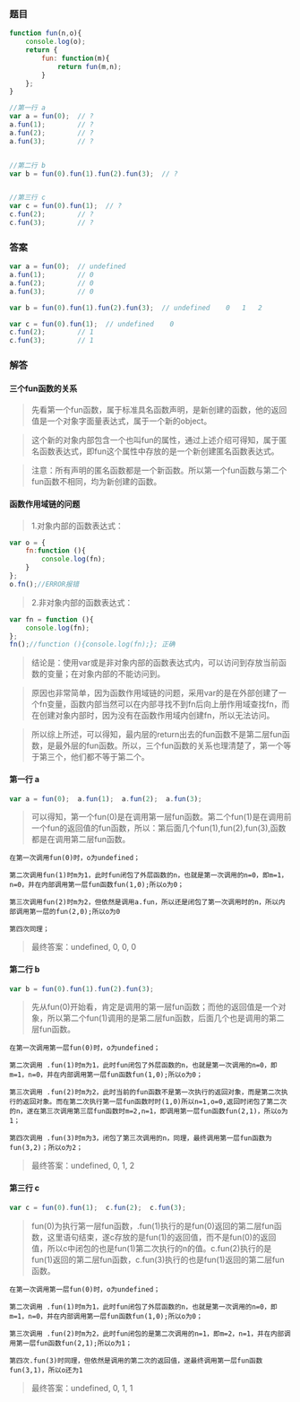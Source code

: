 ### 题目
```js
function fun(n,o){
    console.log(o);
    return {
        fun: function(m){
            return fun(m,n);
        }
    };
}

//第一行 a
var a = fun(0);  // ?
a.fun(1);        // ?        
a.fun(2);        // ?
a.fun(3);        // ?


//第二行 b
var b = fun(0).fun(1).fun(2).fun(3);  // ?


//第三行 c
var c = fun(0).fun(1);  // ?
c.fun(2);        // ?
c.fun(3);        // ?
```




### 答案
```js
var a = fun(0);  // undefined
a.fun(1);        // 0       
a.fun(2);        // 0
a.fun(3);        // 0

var b = fun(0).fun(1).fun(2).fun(3);  // undefined    0   1   2

var c = fun(0).fun(1);  // undefined    0
c.fun(2);        // 1
c.fun(3);        // 1
```


### 解答
#### 三个fun函数的关系
> 先看第一个fun函数，属于标准具名函数声明，是新创建的函数，他的返回值是一个对象字面量表达式，属于一个新的object。

> 这个新的对象内部包含一个也叫fun的属性，通过上述介绍可得知，属于匿名函数表达式，即fun这个属性中存放的是一个新创建匿名函数表达式。

> 注意：所有声明的匿名函数都是一个新函数。所以第一个fun函数与第二个fun函数不相同，均为新创建的函数。



#### 函数作用域链的问题
> 1.对象内部的函数表达式：
```js
var o = {
    fn:function (){
        console.log(fn);
    }
};
o.fn();//ERROR报错
```

> 2.非对象内部的函数表达式：
```js
var fn = function (){
    console.log(fn);
};
fn();//function (){console.log(fn);}; 正确
```

> 结论是：使用var或是非对象内部的函数表达式内，可以访问到存放当前函数的变量；在对象内部的不能访问到。

> 原因也非常简单，因为函数作用域链的问题，采用var的是在外部创建了一个fn变量，函数内部当然可以在内部寻找不到fn后向上册作用域查找fn，而在创建对象内部时，因为没有在函数作用域内创建fn，所以无法访问。

> 所以综上所述，可以得知，最内层的return出去的fun函数不是第二层fun函数，是最外层的fun函数。所以，三个fun函数的关系也理清楚了，第一个等于第三个，他们都不等于第二个。



#### 第一行 a
```js
var a = fun(0);  a.fun(1);  a.fun(2);  a.fun(3);
```
> 可以得知，第一个fun(0)是在调用第一层fun函数。第二个fun(1)是在调用前一个fun的返回值的fun函数，所以：第后面几个fun(1),fun(2),fun(3),函数都是在调用第二层fun函数。

    在第一次调用fun(0)时，o为undefined；

    第二次调用fun(1)时m为1，此时fun闭包了外层函数的n，也就是第一次调用的n=0，即m=1，n=0，并在内部调用第一层fun函数fun(1,0);所以o为0；

    第三次调用fun(2)时m为2，但依然是调用a.fun，所以还是闭包了第一次调用时的n，所以内部调用第一层的fun(2,0);所以o为0

    第四次同理；

> 最终答案：undefined, 0, 0, 0




#### 第二行 b
```js
var b = fun(0).fun(1).fun(2).fun(3);
```
> 先从fun(0)开始看，肯定是调用的第一层fun函数；而他的返回值是一个对象，所以第二个fun(1)调用的是第二层fun函数，后面几个也是调用的第二层fun函数。

    在第一次调用第一层fun(0)时，o为undefined；

    第二次调用 .fun(1)时m为1，此时fun闭包了外层函数的n，也就是第一次调用的n=0，即m=1，n=0，并在内部调用第一层fun函数fun(1,0);所以o为0；

    第三次调用 .fun(2)时m为2，此时当前的fun函数不是第一次执行的返回对象，而是第二次执行的返回对象。而在第二次执行第一层fun函数时时(1,0)所以n=1,o=0,返回时闭包了第二次的n，遂在第三次调用第三层fun函数时m=2,n=1，即调用第一层fun函数fun(2,1)，所以o为1；

    第四次调用 .fun(3)时m为3，闭包了第三次调用的n，同理，最终调用第一层fun函数为fun(3,2)；所以o为2；

> 最终答案：undefined, 0, 1, 2




#### 第三行 c
```js
var c = fun(0).fun(1);  c.fun(2);  c.fun(3);
```
> fun(0)为执行第一层fun函数，.fun(1)执行的是fun(0)返回的第二层fun函数，这里语句结束，遂c存放的是fun(1)的返回值，而不是fun(0)的返回值，所以c中闭包的也是fun(1)第二次执行的n的值。c.fun(2)执行的是fun(1)返回的第二层fun函数，c.fun(3)执行的也是fun(1)返回的第二层fun函数。

    在第一次调用第一层fun(0)时，o为undefined；

    第二次调用 .fun(1)时m为1，此时fun闭包了外层函数的n，也就是第一次调用的n=0，即m=1，n=0，并在内部调用第一层fun函数fun(1,0);所以o为0；

    第三次调用 .fun(2)时m为2，此时fun闭包的是第二次调用的n=1，即m=2，n=1，并在内部调用第一层fun函数fun(2,1);所以o为1；

    第四次.fun(3)时同理，但依然是调用的第二次的返回值，遂最终调用第一层fun函数fun(3,1)，所以o还为1

> 最终答案：undefined, 0, 1, 1